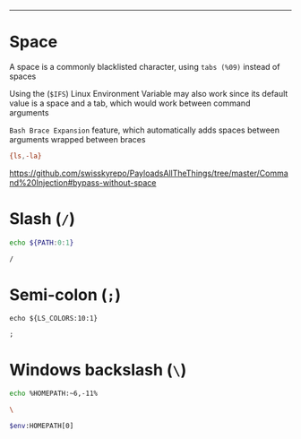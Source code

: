 ___
# Space
A space is a commonly blacklisted character, using `tabs (%09)` instead of spaces

Using the (`$IFS`) Linux Environment Variable may also work since its default value is a space and a tab, which would work between command arguments

`Bash Brace Expansion` feature, which automatically adds spaces between arguments wrapped between braces

```bash
{ls,-la}
```

https://github.com/swisskyrepo/PayloadsAllTheThings/tree/master/Command%20Injection#bypass-without-space

# Slash (`/`) 

```bash
echo ${PATH:0:1}

/
```

# Semi-colon (`;`)

```shell-session
echo ${LS_COLORS:10:1}

;
```

# Windows backslash (`\`)

```bash
echo %HOMEPATH:~6,-11%

\
```

```bash
$env:HOMEPATH[0]
```